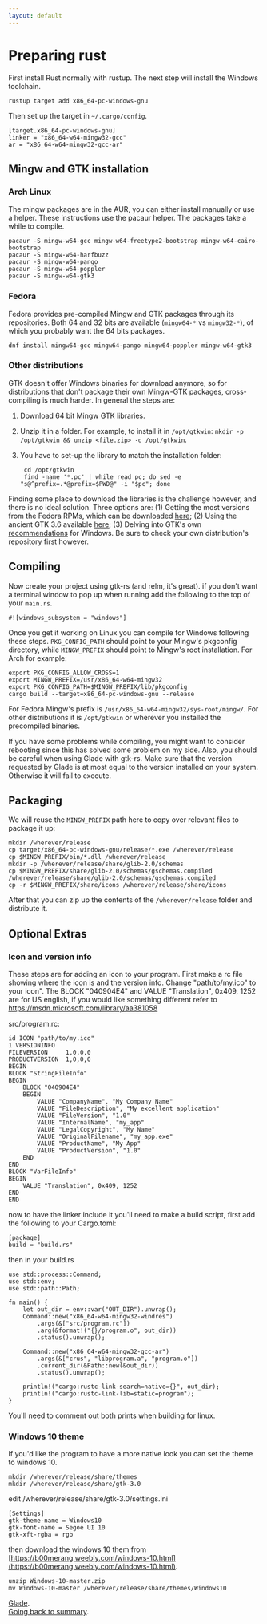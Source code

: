 ```yaml
---
layout: default
---
```


# Preparing rust

First install Rust normally with rustup. The next step will install the Windows toolchain.

    rustup target add x86_64-pc-windows-gnu

Then set up the target in `~/.cargo/config`.

    [target.x86_64-pc-windows-gnu]
    linker = "x86_64-w64-mingw32-gcc"
    ar = "x86_64-w64-mingw32-gcc-ar"

## Mingw and GTK installation

### Arch Linux

The mingw packages are in the AUR, you can either install manually or use a helper. These instructions use the pacaur helper. The packages take a while to compile.

    pacaur -S mingw-w64-gcc mingw-w64-freetype2-bootstrap mingw-w64-cairo-bootstrap
    pacaur -S mingw-w64-harfbuzz
    pacaur -S mingw-w64-pango
    pacaur -S mingw-w64-poppler
    pacaur -S mingw-w64-gtk3
### Fedora

Fedora provides pre-compiled Mingw and GTK packages through its repositories. Both 64 and 32 bits are available (`mingw64-*` vs `mingw32-*`), of which you probably want the 64 bits packages.

    dnf install mingw64-gcc mingw64-pango mingw64-poppler mingw-w64-gtk3

### Other distributions

GTK doesn't offer Windows binaries for download anymore, so for distributions that don't package their own Mingw-GTK packages, cross-compiling is much harder. In general the steps are:

1. Download 64 bit Mingw GTK libraries.
2. Unzip it in a folder. For example, to install it in `/opt/gtkwin`: `mkdir -p /opt/gtkwin && unzip <file.zip> -d /opt/gtkwin`.
3. You have to set-up the library to match the installation folder:

        cd /opt/gtkwin
        find -name '*.pc' | while read pc; do sed -e "s@^prefix=.*@prefix=$PWD@" -i "$pc"; done

Finding some place to download the libraries is the challenge however, and there is no ideal solution. Three options are: (1) Getting the most versions from the Fedora RPMs, which can be downloaded [here](https://pkgs.org/search/?q=mingw64); (2) Using the ancient GTK 3.6 available [here](http://www.tarnyko.net/dl/gtk.htm); (3) Delving into GTK's own [recommendations](https://www.gtk.org/docs/installations/windows) for Windows. Be sure to check your own distribution's repository first however.

## Compiling

Now create your project using gtk-rs (and relm, it's great). if you don't want a terminal window to pop up when running add the following to the top of your `main.rs`.

    #![windows_subsystem = "windows"]

Once you get it working on Linux you can compile for Windows following these steps. `PKG_CONFIG_PATH` should point to your Mingw's pkgconfig directory, while `MINGW_PREFIX` should point to Mingw's root installation. For Arch for example:

    export PKG_CONFIG_ALLOW_CROSS=1
    export MINGW_PREFIX=/usr/x86_64-w64-mingw32
    export PKG_CONFIG_PATH=$MINGW_PREFIX/lib/pkgconfig
    cargo build --target=x86_64-pc-windows-gnu --release

For Fedora Mingw's prefix is `/usr/x86_64-w64-mingw32/sys-root/mingw/`. For other distributions it is `/opt/gtkwin` or wherever you installed the precompiled binaries.

If you have some problems while compiling, you might want to consider rebooting since this has solved some problem on my side.
Also, you should be careful when using Glade with gtk-rs. Make sure that the version requested by Glade is at most equal to the version installed on your system. Otherwise it will fail to execute.

## Packaging

We will reuse the `MINGW_PREFIX` path here to copy over relevant files to package it up:

    mkdir /wherever/release
    cp target/x86_64-pc-windows-gnu/release/*.exe /wherever/release
    cp $MINGW_PREFIX/bin/*.dll /wherever/release
    mkdir -p /wherever/release/share/glib-2.0/schemas
    cp $MINGW_PREFIX/share/glib-2.0/schemas/gschemas.compiled /wherever/release/share/glib-2.0/schemas/gschemas.compiled
    cp -r $MINGW_PREFIX/share/icons /wherever/release/share/icons

After that you can zip up the contents of the `/wherever/release` folder and distribute it.

## Optional Extras

### Icon and version info

These steps are for adding an icon to your program. First make a rc file showing where the icon is and the version info. Change "path/to/my.ico" to your icon". The BLOCK "040904E4" and VALUE "Translation", 0x409, 1252 are for US english, if you would like something different refer to https://msdn.microsoft.com/library/aa381058

src/program.rc:

    id ICON "path/to/my.ico"
    1 VERSIONINFO
    FILEVERSION     1,0,0,0
    PRODUCTVERSION  1,0,0,0
    BEGIN
    BLOCK "StringFileInfo"
    BEGIN
        BLOCK "040904E4"
        BEGIN
            VALUE "CompanyName", "My Company Name"
            VALUE "FileDescription", "My excellent application"
            VALUE "FileVersion", "1.0"
            VALUE "InternalName", "my_app"
            VALUE "LegalCopyright", "My Name"
            VALUE "OriginalFilename", "my_app.exe"
            VALUE "ProductName", "My App"
            VALUE "ProductVersion", "1.0"
        END
    END
    BLOCK "VarFileInfo"
    BEGIN
        VALUE "Translation", 0x409, 1252
    END
    END

now to have the linker include it you'll need to make a build script, first add the following to your Cargo.toml:

    [package]
    build = "build.rs"

then in your build.rs

    use std::process::Command;
    use std::env;
    use std::path::Path;

    fn main() {
        let out_dir = env::var("OUT_DIR").unwrap();
        Command::new("x86_64-w64-mingw32-windres")
            .args(&["src/program.rc"])
            .arg(&format!("{}/program.o", out_dir))
            .status().unwrap();
        
        Command::new("x86_64-w64-mingw32-gcc-ar")
            .args(&["crus", "libprogram.a", "program.o"])
            .current_dir(&Path::new(&out_dir))
            .status().unwrap();

        println!("cargo:rustc-link-search=native={}", out_dir);
        println!("cargo:rustc-link-lib=static=program");
    }

You'll need to comment out both prints when building for linux.

### Windows 10 theme

If you'd like the program to have a more native look you can set the theme to windows 10.

    mkdir /wherever/release/share/themes
    mkdir /wherever/release/share/gtk-3.0

edit /wherever/release/share/gtk-3.0/settings.ini

    [Settings]
    gtk-theme-name = Windows10
    gtk-font-name = Segoe UI 10
    gtk-xft-rgba = rgb

then download the windows 10 them from [https://b00merang.weebly.com/windows-10.html](https://b00merang.weebly.com/windows-10.html).

    unzip Windows-10-master.zip
    mv Windows-10-master /wherever/release/share/themes/Windows10

<div class="footer">
<div><a href="glade">Glade</a>.</div>
<div><a href="/docs-src/tutorial">Going back to summary</a>.</div>
<div></div>
</div>
